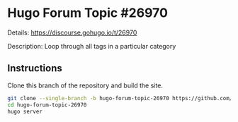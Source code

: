# Hugo Forum Topic #26970

Details: <https://discourse.gohugo.io/t/26970>

Description: Loop through all tags in a particular category

## Instructions

Clone this branch of the repository and build the site.

```bash
git clone --single-branch -b hugo-forum-topic-26970 https://github.com/jmooring/hugo-testing hugo-forum-topic-26970
cd hugo-forum-topic-26970
hugo server
```
